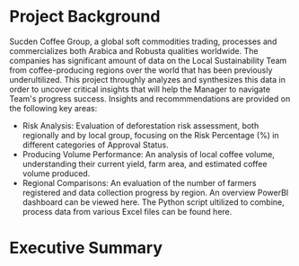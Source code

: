 # Project Background
Sucden Coffee Group, a global soft commodities trading, processes and commercializes both Arabica and Robusta qualities worldwide.
The companies has significant amount of data on the Local Sustainability Team from coffee-producing regions over the world that has been previously underultilized. This project throughly analyzes and synthesizes this data in order to uncover critical insights that will help the Manager to navigate Team's progress success.
Insights and recommmendations are provided on the following key areas:
* Risk Analysis: Evaluation of deforestation risk assessment, both regionally and by local group, focusing on the Risk Percentage (%) in different categories of Approval Status.
* Producing Volume Performance: An analysis of local coffee volume, understanding their current yield, farm area, and estimated coffee volume produced.
* Regional Comparisons: An evaluation of the number of farmers registered and data collection progress by region.
An overview PowerBI dashboard can be viewed here.
The Python script ultilized to combine, process data from various Excel files can be found here.

# Executive Summary

